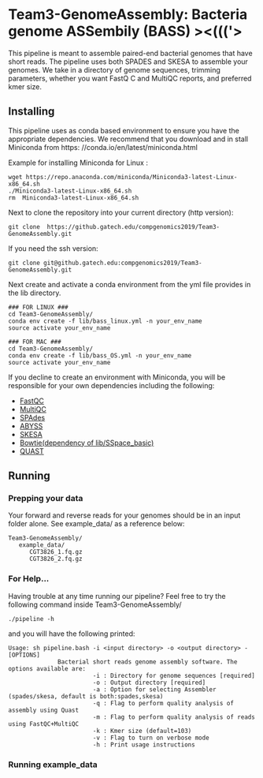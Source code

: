 # Team3-GenomeAssembly: Bacteria genome ASSembily (BASS) ><((('>

This pipeline is meant to assemble paired-end bacterial genomes that have short 
reads. The pipeline uses both SPADES and SKESA to assemble your genomes. We take
 in a directory of genome sequences, trimming parameters, whether you want FastQ
C and MultiQC reports, and preferred kmer size.

## Installing

This pipeline uses as conda based environment to ensure you have the appropriate
 dependencies. We recommend that you download and in stall Miniconda from https:
//conda.io/en/latest/miniconda.html 

Example for installing Miniconda for Linux :

```
wget https://repo.anaconda.com/miniconda/Miniconda3-latest-Linux-x86_64.sh
./Miniconda3-latest-Linux-x86_64.sh
rm  Miniconda3-latest-Linux-x86_64.sh
```

Next to clone the repository into your current directory (http version):

```
git clone  https://github.gatech.edu/compgenomics2019/Team3-GenomeAssembly.git
```

If you need the ssh version:

```
git clone git@github.gatech.edu:compgenomics2019/Team3-GenomeAssembly.git
```

Next create and activate a conda environment  from the yml file provides in the 
lib directory.

```
### FOR LINUX ###
cd Team3-GenomeAssembly/
conda env create -f lib/bass_linux.yml -n your_env_name
source activate your_env_name

### FOR MAC ###
cd Team3-GenomeAssembly/
conda env create -f lib/bass_OS.yml -n your_env_name
source activate your_env_name
```

If you decline to create an environment with Miniconda, you will be responsible 
for your own dependencies including the following:
- [FastQC](https://www.bioinformatics.babraham.ac.uk/projects/fastqc/)
- [MultiQC](https://multiqc.info/)
- [SPAdes](http://cab.spbu.ru/software/spades/)
- [ABYSS](http://www.bcgsc.ca/platform/bioinfo/software/abyss)
- [SKESA](https://genomebiology.biomedcentral.com/articles/10.1186/s13059-018-1540-z)
- [Bowtie(dependency of lib/SSpace_basic)](http://bowtie-bio.sourceforge.net/index.shtml)
- [QUAST](http://quast.sourceforge.net/quast)


## Running 

### Prepping your data

Your forward and reverse reads for your genomes should be in an input folder alone. See example_data/ as a reference below:

```
Team3-GenomeAssembly/
   example_data/
      CGT3826_1.fq.gz
      CGT3826_2.fq.gz
```

### For Help...

Having trouble at any time running our pipeline? Feel free to try the following command inside Team3-GenomeAssembly/

```
./pipeline -h
```

and you will have the following printed:

```
Usage: sh pipeline.bash -i <input directory> -o <output directory> -[OPTIONS]
              Bacterial short reads genome assembly software. The options available are:
                        -i : Directory for genome sequences [required]
                        -o : Output directory [required]
                        -a : Option for selecting Assembler (spades/skesa, default is both:spades,skesa)
                        -q : Flag to perform quality analysis of assembly using Quast
                        -m : Flag to perform quality analysis of reads using FastQC+MultiQC
                        -k : Kmer size (default=103)
                        -v : Flag to turn on verbose mode
                        -h : Print usage instructions
```

### Running example_data

